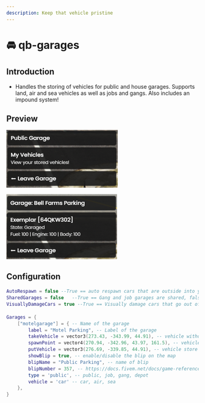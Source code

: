 ```yaml
---
description: Keep that vehicle pristine
---
```


# 🚘 qb-garages

## Introduction

* Handles the storing of vehicles for public and house garages. Supports land, air and sea vehicles as well as jobs and gangs. Also includes an impound system!

## Preview



![](../../assets/images/garage1.png)

![](../../assets/images/garage2.png)

## Configuration

```lua
AutoRespawn = false --True == auto respawn cars that are outside into your garage on script restart, false == does not put them into your garage and players have to go to the impound
SharedGarages = false   --True == Gang and job garages are shared, false == Gang and Job garages are personal
VisuallyDamageCars = true --True == Visually damage cars that go out of the garage depending of body damage, false == Do not visually damage cars (damage is still applied to car values)

Garages = {
    ["motelgarage"] = { -- Name of the garage
        label = "Motel Parking", -- Label of the garage
        takeVehicle = vector3(273.43, -343.99, 44.91), -- vehicle withdraw point
        spawnPoint = vector4(270.94, -342.96, 43.97, 161.5), -- vehicle spawn point
        putVehicle = vector3(276.69, -339.85, 44.91), -- vehicle store point
        showBlip = true, -- enable/disable the blip on the map
        blipName = "Public Parking", -- name of blip
        blipNumber = 357, -- https://docs.fivem.net/docs/game-references/blips/
        type = 'public', -- public, job, gang, depot
        vehicle = 'car' -- car, air, sea
    },
}
```
